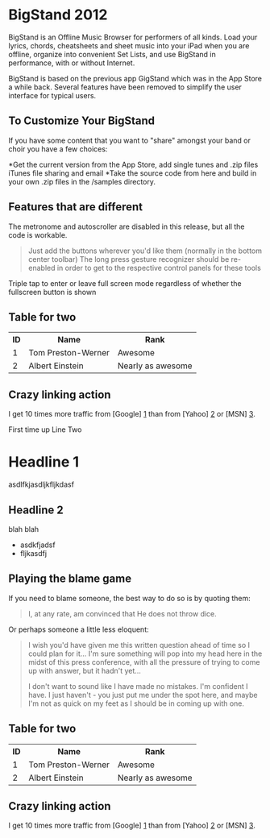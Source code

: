 
BigStand 2012
=======

BigStand is an Offline Music Browser for performers of all kinds. Load your lyrics, chords, cheatsheets and sheet music into your iPad when you are offline, organize into convenient Set Lists, and use BigStand in performance, with or without Internet.

BigStand is based on the previous app GigStand which was in the App Store a while back. Several features have been removed to simplify the user interface for typical users.


To Customize Your BigStand
-----------

If you have some content that you want to "share" amongst your band or choir you have a few choices:

*Get the current version from the App Store, add single tunes and .zip files iTunes file sharing and email
*Take the source code from here and build in your own .zip files in the /samples directory. 

Features that are different
----------------------

The metronome and autoscroller are disabled in this release, but all the code is workable.

> Just add the buttons wherever you'd like them (normally in the bottom center toolbar)
> The long press gesture recognizer should be re-enabled in order to get to the respective control panels for these tools

Triple tap to enter or leave full screen mode regardless of whether the fullscreen button is shown


Table for two
-------------

<table>
  <tr>
    <th>ID</th><th>Name</th><th>Rank</th>
  </tr>
  <tr>
    <td>1</td><td>Tom Preston-Werner</td><td>Awesome</td>
  </tr>
  <tr>
    <td>2</td><td>Albert Einstein</td><td>Nearly as awesome</td>
  </tr>
</table>

Crazy linking action
--------------------

I get 10 times more traffic from [Google] [1] than from
[Yahoo] [2] or [MSN] [3].

  [1]: http://google.com/        "Google"
  [2]: http://search.yahoo.com/  "Yahoo Search"
  [3]: http://search.msn.com/    "MSN Search"
First time up
Line Two

Headline 1
=======

asdlfkjasdljkfljkdasf

Headline 2
-----------

blah blah 

* asdkfjadsf
* fljkasdfj

Playing the blame game
----------------------

If you need to blame someone, the best way to do so is by quoting them:

> I, at any rate, am convinced that He does not throw dice.

Or perhaps someone a little less eloquent:

> I wish you'd have given me this written question ahead of time so I
> could plan for it... I'm sure something will pop into my head here in
> the midst of this press conference, with all the pressure of trying to
> come up with answer, but it hadn't yet...
>
> I don't want to sound like
> I have made no mistakes. I'm confident I have. I just haven't - you
> just put me under the spot here, and maybe I'm not as quick on my feet
> as I should be in coming up with one.

Table for two
-------------

<table>
  <tr>
    <th>ID</th><th>Name</th><th>Rank</th>
  </tr>
  <tr>
    <td>1</td><td>Tom Preston-Werner</td><td>Awesome</td>
  </tr>
  <tr>
    <td>2</td><td>Albert Einstein</td><td>Nearly as awesome</td>
  </tr>
</table>

Crazy linking action
--------------------

I get 10 times more traffic from [Google] [1] than from
[Yahoo] [2] or [MSN] [3].

  [1]: http://google.com/        "Google"
  [2]: http://search.yahoo.com/  "Yahoo Search"
  [3]: http://search.msn.com/    "MSN Search"

